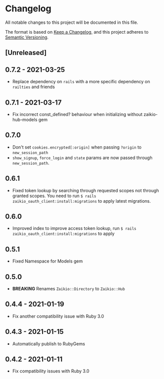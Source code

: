 # Changelog

All notable changes to this project will be documented in this file.

The format is based on [Keep a Changelog](https://keepachangelog.com/en/1.0.0/),
and this project adheres to [Semantic Versioning](https://semver.org/spec/v2.0.0.html).

## [Unreleased]

## 0.7.2 - 2021-03-25

* Replace dependency on `rails` with a more specific dependency on `railties` and friends

## 0.7.1 - 2021-03-17

* Fix incorrect const_defined? behaviour when initializing without zaikio-hub-models gem

## 0.7.0

* Don't set `cookies.encrypted[:origin]` when passing `?origin` to `new_session_path`
* `show_signup`, `force_login` and `state` params are now passed through `new_session_path`.

## 0.6.1

* Fixed token lookup by searching through requested scopes not through granted scopes. You need to run `$ rails zaikio_oauth_client:install:migrations` to apply latest migrations.

## 0.6.0

* Improved index to improve access token lookup, run `$ rails zaikio_oauth_client:install:migrations` to apply

## 0.5.1

* Fixed Namespace for Models gem

## 0.5.0

* **BREAKING** Renames `Zaikio::Directory` to `Zaikio::Hub`

## 0.4.4 - 2021-01-19

* Fix another compatibility issue with Ruby 3.0

## 0.4.3 - 2021-01-15

* Automatically publish to RubyGems

## 0.4.2 - 2021-01-11

* Fix compatibility issues with Ruby 3.0
